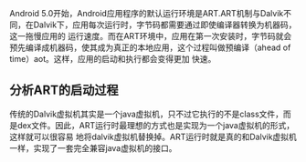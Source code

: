 Android 5.0开始，Android应用程序的默认运行环境是ART.ART机制与Dalvik不同，在Dalvik下，应用每次运行时，字节码都需要通过即使编译器转换为机器码，这一拖慢应用的
运行速度。而在ART环境中，应用在第一次安装时，字节码就会预先编译成机器码，使其成为真正的本地应用，这个过程叫做预编译（ahead of time）aot。这样，应用的启动和执行都会变得更加
快速。
## 分析ART的启动过程
传统的Dalvik虚拟机其实是一个java虚拟机，只不过它执行的不是class文件，而是dex文件。因此，ART运行时最理想的方式也是实现为一个java虚拟机的形式，这样就可以很容易
地将dalvik虚拟机替换掉。ART运行时就是真的和Dalvik虚拟机一样，实现了一套完全兼容java虚拟机的接口。